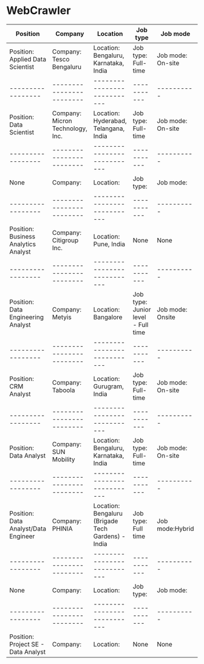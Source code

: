 # WebCrawler

| Position        | Company                | Location                 | Job type  | Job mode | Job requisition id | Years of experience | Job link |
|-----------------|------------------------|---------------------------|-----------|----------|--------------------|---------------------|----------|
| Position: Applied Data Scientist | Company: Tesco Bengaluru | Location: Bengaluru, Karnataka, India | Job type: Full-time | Job mode: On-site | Job requisition id: [Not provided] | Years of experience: 0-2 years | https://www.linkedin.com/jobs/view/3901263877/?src=takeofftalent.com |
|-----------------|------------------------|---------------------------|-----------|----------|--------------------|---------------------|----------|
| Position: Data Scientist | Company: Micron Technology, Inc. | Location: Hyderabad, Telangana, India | Job type: Full-time | Job mode: On-site | Job requisition id: JR52043 | Years of experience: 0 years | https://careers.micron.com/careers/job/21810167?src=JB-12600&src=takeofftalent |
|-----------------|------------------------|---------------------------|-----------|----------|--------------------|---------------------|----------|
| None | Company: | Location: | Job type: | Job mode: | Job requisition id: | Years of experience: | https://portal.acr.iitbombay.org/job-listing/548394312591638013?src=takeofftalent.com |
|-----------------|------------------------|---------------------------|-----------|----------|--------------------|---------------------|----------|
| Position: Business Analytics Analyst | Company: Citigroup Inc. | Location: Pune, India | None | None | None | None | https://jobs.citi.com/job/-/-/287/63060527568?utm_term=takeofftalent&ss=takeofftalent&utm_campaign=takeofftalent&utm_medium=takeofftalent&source=takeofftalent&utm_source=takeofftalent.com&utm_content=takeofftalent.com |
|-----------------|------------------------|---------------------------|-----------|----------|--------------------|---------------------|----------|
| Position: Data Engineering Analyst | Company: Metyis | Location: Bangalore | Job type: Junior level - Full time | Job mode: Onsite | Job requisition id: NA | Years of experience: 1 to 3 years | https://metyis.com/job/data-engineering-analyst-junior-bangalore?source=takeofftalent.com |
|-----------------|------------------------|---------------------------|-----------|----------|--------------------|---------------------|----------|
| Position: CRM Analyst | Company: Taboola | Location: Gurugram, India | Job type: Full-time | Job mode: On-site | Job requisition id: TABCRM0424 | Years of experience: 2+ years | https://www.taboola.com/careers/job/crm-analyst?src=takeofftalent.com |
|-----------------|------------------------|---------------------------|-----------|----------|--------------------|---------------------|----------|
| Position: Data Analyst | Company: SUN Mobility | Location: Bengaluru, Karnataka, India | Job type: Full-time | Job mode: On-site | Job requisition id: NA | Years of experience: 2-3 years | https://www.linkedin.com/jobs/view/3890768969/?src=takeofftalent.com |
|-----------------|------------------------|---------------------------|-----------|----------|--------------------|---------------------|----------|
| Position: Data Analyst/Data Engineer | Company: PHINIA | Location: Bengaluru (Brigade Tech Gardens) - India | Job type: Full time | Job mode:Hybrid | Job requisition id: R2024-0067 | Years of experience: 6 months +  | https://phinia.wd5.myworkdayjobs.com/PHINIA_Careers/job/Bengaluru-Brigade-Tech-Gardens---India/Data-Analyst-Data-Engineer_R2024-0067?source=takeofftalent.com |
|-----------------|------------------------|---------------------------|-----------|----------|--------------------|---------------------|----------|
| None | Company: | Location: | Job type: | Job mode: | Job requisition id: | Years of experience: | https://careers.adobe.com/us/en/job/ADOBUSR144292EXTERNALENUS/Data-Science-Engineer?utm_medium=takeofftalent&source=takeofftalent&utm_source=takeofftalent |
|-----------------|------------------------|---------------------------|-----------|----------|--------------------|---------------------|----------|
| Position: Project SE - Data Analyst | Company: | Location: | None | None | None | None | https://portal.acr.iitbombay.org/job-listing/548380451096388329?src=takeofftalent.com |
